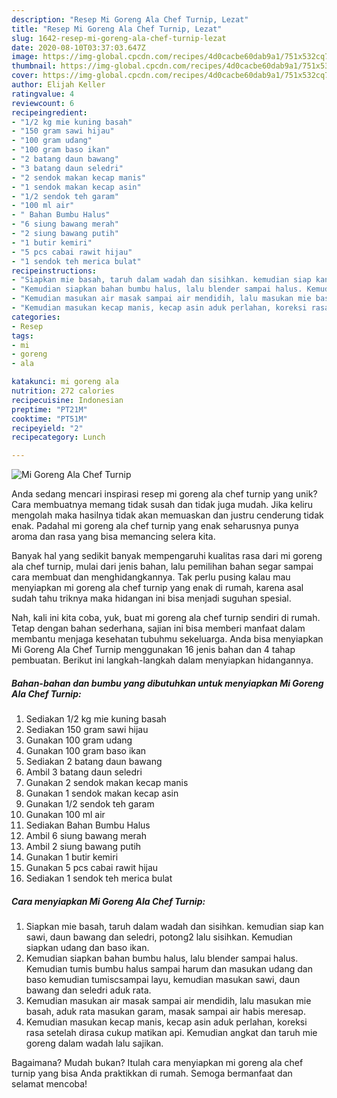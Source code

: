 ```yaml
---
description: "Resep Mi Goreng Ala Chef Turnip, Lezat"
title: "Resep Mi Goreng Ala Chef Turnip, Lezat"
slug: 1642-resep-mi-goreng-ala-chef-turnip-lezat
date: 2020-08-10T03:37:03.647Z
image: https://img-global.cpcdn.com/recipes/4d0cacbe60dab9a1/751x532cq70/mi-goreng-ala-chef-turnip-foto-resep-utama.jpg
thumbnail: https://img-global.cpcdn.com/recipes/4d0cacbe60dab9a1/751x532cq70/mi-goreng-ala-chef-turnip-foto-resep-utama.jpg
cover: https://img-global.cpcdn.com/recipes/4d0cacbe60dab9a1/751x532cq70/mi-goreng-ala-chef-turnip-foto-resep-utama.jpg
author: Elijah Keller
ratingvalue: 4
reviewcount: 6
recipeingredient:
- "1/2 kg mie kuning basah"
- "150 gram sawi hijau"
- "100 gram udang"
- "100 gram baso ikan"
- "2 batang daun bawang"
- "3 batang daun seledri"
- "2 sendok makan kecap manis"
- "1 sendok makan kecap asin"
- "1/2 sendok teh garam"
- "100 ml air"
- " Bahan Bumbu Halus"
- "6 siung bawang merah"
- "2 siung bawang putih"
- "1 butir kemiri"
- "5 pcs cabai rawit hijau"
- "1 sendok teh merica bulat"
recipeinstructions:
- "Siapkan mie basah, taruh dalam wadah dan sisihkan. kemudian siap kan sawi, daun bawang dan seledri, potong2 lalu sisihkan. Kemudian siapkan udang dan baso ikan."
- "Kemudian siapkan bahan bumbu halus, lalu blender sampai halus. Kemudian tumis bumbu halus sampai harum dan masukan udang dan baso kemudian tumiscsampai layu, kemudian masukan sawi, daun bawang dan seledri aduk rata."
- "Kemudian masukan air masak sampai air mendidih, lalu masukan mie basah, aduk rata masukan garam, masak sampai air habis meresap."
- "Kemudian masukan kecap manis, kecap asin aduk perlahan, koreksi rasa setelah dirasa cukup matikan api. Kemudian angkat dan taruh mie goreng dalam wadah lalu sajikan."
categories:
- Resep
tags:
- mi
- goreng
- ala

katakunci: mi goreng ala 
nutrition: 272 calories
recipecuisine: Indonesian
preptime: "PT21M"
cooktime: "PT51M"
recipeyield: "2"
recipecategory: Lunch

---
```



![Mi Goreng Ala Chef Turnip](https://img-global.cpcdn.com/recipes/4d0cacbe60dab9a1/751x532cq70/mi-goreng-ala-chef-turnip-foto-resep-utama.jpg)

Anda sedang mencari inspirasi resep mi goreng ala chef turnip yang unik? Cara membuatnya memang tidak susah dan tidak juga mudah. Jika keliru mengolah maka hasilnya tidak akan memuaskan dan justru cenderung tidak enak. Padahal mi goreng ala chef turnip yang enak seharusnya punya aroma dan rasa yang bisa memancing selera kita.



Banyak hal yang sedikit banyak mempengaruhi kualitas rasa dari mi goreng ala chef turnip, mulai dari jenis bahan, lalu pemilihan bahan segar sampai cara membuat dan menghidangkannya. Tak perlu pusing kalau mau menyiapkan mi goreng ala chef turnip yang enak di rumah, karena asal sudah tahu triknya maka hidangan ini bisa menjadi suguhan spesial.


Nah, kali ini kita coba, yuk, buat mi goreng ala chef turnip sendiri di rumah. Tetap dengan bahan sederhana, sajian ini bisa memberi manfaat dalam membantu menjaga kesehatan tubuhmu sekeluarga. Anda bisa menyiapkan Mi Goreng Ala Chef Turnip menggunakan 16 jenis bahan dan 4 tahap pembuatan. Berikut ini langkah-langkah dalam menyiapkan hidangannya.

<!--inarticleads1-->

##### Bahan-bahan dan bumbu yang dibutuhkan untuk menyiapkan Mi Goreng Ala Chef Turnip:

1. Sediakan 1/2 kg mie kuning basah
1. Sediakan 150 gram sawi hijau
1. Gunakan 100 gram udang
1. Gunakan 100 gram baso ikan
1. Sediakan 2 batang daun bawang
1. Ambil 3 batang daun seledri
1. Gunakan 2 sendok makan kecap manis
1. Gunakan 1 sendok makan kecap asin
1. Gunakan 1/2 sendok teh garam
1. Gunakan 100 ml air
1. Sediakan  Bahan Bumbu Halus
1. Ambil 6 siung bawang merah
1. Ambil 2 siung bawang putih
1. Gunakan 1 butir kemiri
1. Gunakan 5 pcs cabai rawit hijau
1. Sediakan 1 sendok teh merica bulat




<!--inarticleads2-->

##### Cara menyiapkan Mi Goreng Ala Chef Turnip:

1. Siapkan mie basah, taruh dalam wadah dan sisihkan. kemudian siap kan sawi, daun bawang dan seledri, potong2 lalu sisihkan. Kemudian siapkan udang dan baso ikan.
1. Kemudian siapkan bahan bumbu halus, lalu blender sampai halus. Kemudian tumis bumbu halus sampai harum dan masukan udang dan baso kemudian tumiscsampai layu, kemudian masukan sawi, daun bawang dan seledri aduk rata.
1. Kemudian masukan air masak sampai air mendidih, lalu masukan mie basah, aduk rata masukan garam, masak sampai air habis meresap.
1. Kemudian masukan kecap manis, kecap asin aduk perlahan, koreksi rasa setelah dirasa cukup matikan api. Kemudian angkat dan taruh mie goreng dalam wadah lalu sajikan.




Bagaimana? Mudah bukan? Itulah cara menyiapkan mi goreng ala chef turnip yang bisa Anda praktikkan di rumah. Semoga bermanfaat dan selamat mencoba!
